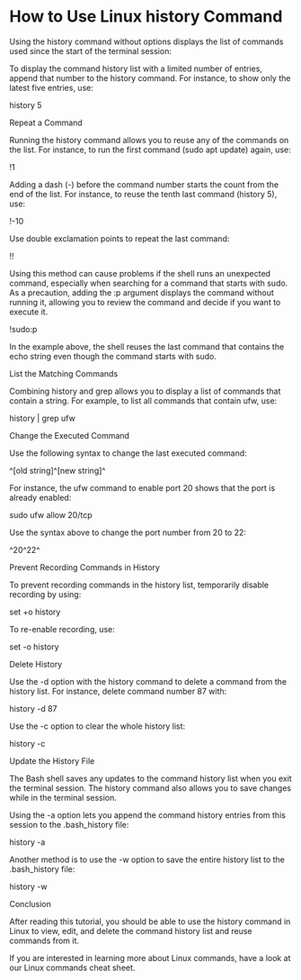 # How to Use Linux history Command

Using the history command without options displays the list of commands used since the start of the terminal session:

To display the command history list with a limited number of entries, append that number to the history command. For instance, to show only the latest five entries, use:

history 5

Repeat a Command

Running the history command allows you to reuse any of the commands on the list. For instance, to run the first command (sudo apt update) again, use:

!1

Adding a dash (-) before the command number starts the count from the end of the list. For instance, to reuse the tenth last command (history 5), use:

!-10

Use double exclamation points to repeat the last command:

!!

Using this method can cause problems if the shell runs an unexpected command, especially when searching for a command that starts with sudo. As a precaution, adding the :p argument displays the command without running it, allowing you to review the command and decide if you want to execute it.

!sudo:p

In the example above, the shell reuses the last command that contains the echo string even though the command starts with sudo.

List the Matching Commands

Combining history and grep allows you to display a list of commands that contain a string. For example, to list all commands that contain ufw, use:

history | grep ufw

Change the Executed Command

Use the following syntax to change the last executed command:

^[old string]^[new string]^

For instance, the ufw command to enable port 20 shows that the port is already enabled:

sudo ufw allow 20/tcp

Use the syntax above to change the port number from 20 to 22:

^20^22^

Prevent Recording Commands in History

To prevent recording commands in the history list, temporarily disable recording by using:

set +o history

To re-enable recording, use:

set -o history

Delete History

Use the -d option with the history command to delete a command from the history list. For instance, delete command number 87 with:

history -d 87

Use the -c option to clear the whole history list:

history -c

Update the History File

The Bash shell saves any updates to the command history list when you exit the terminal session. The history command also allows you to save changes while in the terminal session.

Using the -a option lets you append the command history entries from this session to the .bash_history file:

history -a

Another method is to use the -w option to save the entire history list to the .bash_history file:

history -w

Conclusion

After reading this tutorial, you should be able to use the history command in Linux to view, edit, and delete the command history list and reuse commands from it.

If you are interested in learning more about Linux commands, have a look at our Linux commands cheat sheet.
